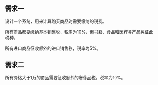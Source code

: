 ## 需求一

设计一个系统，用来计算购买商品时需要缴纳的税费。

所有商品都要缴纳基本销售税，税率为10%，但书籍、食品和医疗类产品免征此税种。

所有进口商品征收额外的进口销售税，税率为5%。

## 需求二

所有价格大于1万的商品需要征收额外的奢侈品税，税率为10%。